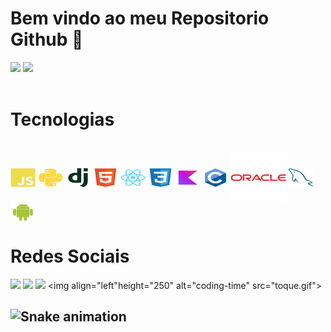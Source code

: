<h1 aling="center">Bem vindo ao meu Repositorio Github 🧬</h1>
<div>
    <img height="180em" src="https://github-readme-stats.vercel.app/api?username=santosalexandreclaudio&show_icons=true&theme=dark&include_all_commits=true&count_private=true"/>
    <img aling="right" height="180em" src="https://github-readme-stats.vercel.app/api/top-langs/?username=santosalexandreclaudio&layout=compact&langs_count=16&theme=dark"/>
</div>
<br>

<h1>Tecnologias</h1>
<div aling="center">
<div style="display: inline_block"><br>
  <img align="center" alt="Alexandre-Js" height="30" width="40" src="https://raw.githubusercontent.com/devicons/devicon/master/icons/javascript/javascript-plain.svg">
  <img align="center" alt="Alexandre-Python" height="30" width="40" src="https://raw.githubusercontent.com/devicons/devicon/master/icons/python/python-plain.svg">
  <img align="center" alt="Alexandre-django" height="30" width="40" src="https://raw.githubusercontent.com/devicons/devicon/master/icons/django/django-plain.svg">
  <img align="center" alt="Alexandre-HTML" height="30" width="40" src="https://raw.githubusercontent.com/devicons/devicon/master/icons/html5/html5-original.svg">
  <img align="center" alt="Alexandre-React" height="30" width="40" src="https://raw.githubusercontent.com/devicons/devicon/master/icons/react/react-original.svg">
  <img align="center" alt="Alexandre-CSS" height="30" width="40" src="https://raw.githubusercontent.com/devicons/devicon/master/icons/css3/css3-original.svg">
  <img align="center" alt="Alexandre-kotlin" height="30" width="40" src="https://raw.githubusercontent.com/devicons/devicon/master/icons/kotlin/kotlin-original.svg">
  <img align="center" alt="Alexandre-C" height="30" width="40" src="https://raw.githubusercontent.com/devicons/devicon/master/icons/c/c-original.svg">
  <img align="center" alt="Alexandre-Oracle" height="80" width="90" src="https://raw.githubusercontent.com/devicons/devicon/master/icons/oracle/oracle-original.svg">
  <img align="center" alt="Alexandre-Mysql" height="30" width="40" src="https://raw.githubusercontent.com/devicons/devicon/master/icons/mysql/mysql-original.svg">
  <img align="center" alt="Alexandre-android" height="30" width="40" src="https://raw.githubusercontent.com/devicons/devicon/master/icons/android/android-original.svg">
</div>
<h1>Redes Sociais</h1>
  
<a href="https://discord.gg/alexandr_santos" target="_blank"><img src="https://img.shields.io/badge/Discord-7289DA?style=for-the-badge&logo=discord&logoColor=white" target="_blank"></a> 
<a href="mailto:desenvfrontbackend@gmail.com"><img src="https://img.shields.io/badge/-Gmail-%23333?style=for-the-badge&logo=gmail&logoColor=white" target="_blank"></a>
<a href="https://www.linkedin.com/in/claudio-alexandre-software-engineer/" target="_blank"><img src="https://img.shields.io/badge/-LinkedIn-%230077B5?style=for-the-badge&logo=linkedin&logoColor=white" target="_blank"></a>
<img align="left"height="250" alt="coding-time" src="toque.gif">
</div>

## ![Snake animation](https://github.com/santosalexandreclaudio/santosalexandreclaudio/blob/output/github-contribution-grid-snake.svg) 
